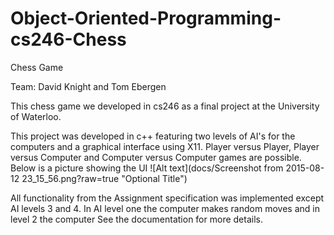 # Object-Oriented-Programming-cs246-Chess
Chess Game 

Team: David Knight and Tom Ebergen

This chess game we developed in cs246 as a final project at the University of Waterloo.

This project was developed in c++ featuring two levels of AI's for the computers and a graphical interface using X11. 
Player versus Player, Player versus Computer and Computer versus Computer games are possible.
Below is a picture showing the UI 
![Alt text](docs/Screenshot from 2015-08-12 23_15_56.png?raw=true "Optional Title")

All functionality from the Assignment specification was implemented except AI levels 3 and 4. In AI level one the computer makes random moves and in level 2 the computer 
See the documentation for more details. 
